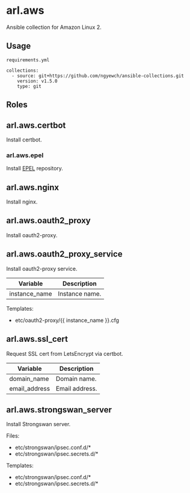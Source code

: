 # arl.aws

Ansible collection for Amazon Linux 2.

## Usage

`requirements.yml`
```
collections:
  - source: git+https://github.com/ngyewch/ansible-collections.git
    version: v1.5.0
    type: git
``````

## Roles

## arl.aws.certbot

Install certbot.

### arl.aws.epel

Install [EPEL](https://docs.fedoraproject.org/en-US/epel/) repository.

## arl.aws.nginx

Install nginx.

## arl.aws.oauth2_proxy

Install oauth2-proxy.

## arl.aws.oauth2_proxy_service

Install oauth2-proxy service.

| Variable | Description |
| --- | --- |
| instance_name | Instance name. |

Templates:
* etc/oauth2-proxy/{{ instance_name }}.cfg

## arl.aws.ssl_cert

Request SSL cert from LetsEncrypt via certbot.

| Variable | Description |
| --- | --- |
| domain_name | Domain name. |
| email_address | Email address. |

## arl.aws.strongswan_server

Install Strongswan server.

Files:
* etc/strongswan/ipsec.conf.d/*
* etc/strongswan/ipsec.secrets.d/*

Templates:
* etc/strongswan/ipsec.conf.d/*
* etc/strongswan/ipsec.secrets.d/*
